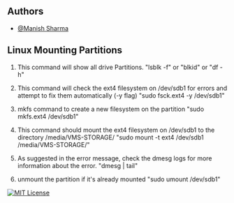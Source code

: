 
## Authors

- [@Manish Sharma](https://www.github.com/MDigiTechnology)


## Linux Mounting Partitions

1. This command will show all drive Partitions.
"lsblk -f" or "blkid" or "df -h"

2. This command will check the ext4 filesystem on /dev/sdb1 for errors and attempt to fix them automatically (-y flag)
"sudo fsck.ext4 -y /dev/sdb1"    

3. mkfs command to create a new filesystem on the partition
"sudo mkfs.ext4 /dev/sdb1"    

4. This command should mount the ext4 filesystem on /dev/sdb1 to the directory /media/VMS-STORAGE/
"sudo mount -t ext4 /dev/sdb1 /media/VMS-STORAGE/"

5. As suggested in the error message, check the dmesg logs for more information about the error.
"dmesg | tail"

6. unmount the partition if it's already mounted
"sudo umount /dev/sdb1"

[![MIT License](https://img.shields.io/badge/License-MIT-green.svg)](https://github.com/MDigiTechnology/Linux?tab=MIT-1-ov-file/)





